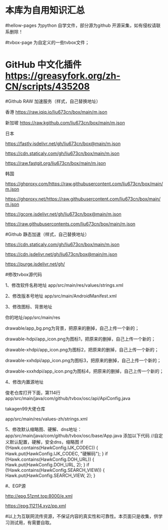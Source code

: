 ﻿# 本库为自用知识汇总

#hellow-pages 为python 自学文件，部分源为github 开源采集，如有侵权请联系删除！

#tvbox-page     为自定义的一些tvbox文件；

# GitHub 中文化插件 https://greasyfork.org/zh-CN/scripts/435208

#Github RAW 加速服务（样式，自己替换地址）

香港 https://raw.iqiq.io/liu673cn/box/main/m.json

新加坡 https://raw.kgithub.com/liu673cn/box/main/m.json

日本

https://fastly.jsdelivr.net/gh/liu673cn/box@main/m.json

https://cdn.staticaly.com/gh/liu673cn/box/main/m.json

https://raw.fastgit.org/liu673cn/box/main/m.json

韩国

https://ghproxy.com/https://raw.githubusercontent.com/liu673cn/box/main/m.json

https://ghproxy.net/https://raw.githubusercontent.com/liu673cn/box/main/m.json

https://gcore.jsdelivr.net/gh/liu673cn/box@main/m.json

https://raw.githubusercontents.com/liu673cn/box/main/m.json

#Github 静态加速（样式，自己替换地址）

https://cdn.staticaly.com/gh/liu673cn/box/main/m.json

https://cdn.jsdelivr.net/gh/liu673cn/box@main/m.json

https://purge.jsdelivr.net/gh/


#修改tvbox源代码

1、修改软件名称地址
app/src/main/res/values/strings.xml

2、修改版本号地址
app/src/main/AndroidManifest.xml

3、修改图标、背景地址

你的地址/app/src/main/res

drawable/app_bg.png为背景，把原来的删掉，自己上传一个新的；

drawable-hdpi/app_icon.png为图标1，把原来的删掉，自己上传一个新的；

drawable-xhdpi/app_icon.png为图标2，把原来的删掉，自己上传一个新的；

drawable-xxhdpi/app_icon.png为图标3，把原来的删掉，自己上传一个新的；

drawable-xxxhdpi/app_icon.png为图标4，把原来的删掉，自己上传一个新的；

4、修改内置源地址

俊老仓库打开下面，第114行app/src/main/java/com/github/tvbox/osc/api/ApiConfig.java

takagen99大佬仓库

app/src/main/res/values-zh/strings.xml

5、修改默认缩略图、硬解、dns地址：app/src/main/java/com/github/tvbox/osc/base/App.java
添加以下代码
//自定义默认配置，硬解，安全dns，缩略图
       if (!Hawk.contains(HawkConfig.IJK_CODEC)) {            Hawk.put(HawkConfig.IJK_CODEC, "硬解码");        } 
       if (!Hawk.contains(HawkConfig.DOH_URL)) {            Hawk.put(HawkConfig.DOH_URL, 2);        }
       if (!Hawk.contains(HawkConfig.SEARCH_VIEW)) {            Hawk.put(HawkConfig.SEARCH_VIEW, 2);        }
       
       
#、EGP源

http://epg.51zmt.top:8000/e.xml

https://epg.112114.xyz/pp.xml


#以上为互联网流传资源，不保证内容的真实性和可靠性。本页面只是收集，供学习测试用，有需要自取。


